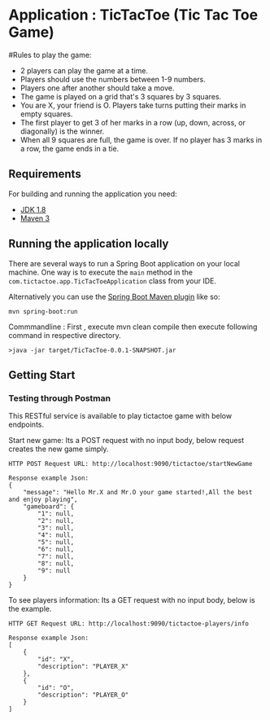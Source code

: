 # Application : TicTacToe (Tic Tac Toe Game)
#Rules to play the game:

- 2 players can play the game at a time.
- Players should use the numbers between 1-9 numbers.
- Players one after another should take a move.
- The game is played on a grid that's 3 squares by 3 squares.
- You are X, your friend is O. Players take turns putting their marks in empty squares.
- The first player to get 3 of her marks in a row (up, down, across, or diagonally) is the winner.
- When all 9 squares are full, the game is over. If no player has 3 marks in a row, the game ends in a tie.

## Requirements

For building and running the application you need:

- [JDK 1.8](http://www.oracle.com/technetwork/java/javase/downloads/jdk8-downloads-2133151.html)
- [Maven 3](https://maven.apache.org)

## Running the application locally

There are several ways to run a Spring Boot application on your local machine. One way is to execute the `main` method in the `com.tictactoe.app.TicTacToeApplication` class from your IDE.

Alternatively you can use the [Spring Boot Maven plugin](https://docs.spring.io/spring-boot/docs/current/reference/html/build-tool-plugins-maven-plugin.html) like so:

```shell
mvn spring-boot:run
```

Commmandline : First , execute mvn clean compile  then execute following command in respective directory.

```shell
>java -jar target/TicTacToe-0.0.1-SNAPSHOT.jar
```

## Getting Start 
### Testing through Postman
This RESTful service is available to play tictactoe game with below endpoints.


 Start new game: Its a POST request with no input body, below request creates the new game simply.

    HTTP POST Request URL: http://localhost:9090/tictactoe/startNewGame
    
    Response example Json: 
    {
	    "message": "Hello Mr.X and Mr.O your game started!,All the best and enjoy playing",
	    "gameboard": {
	        "1": null,
	        "2": null,
	        "3": null,
	        "4": null,
	        "5": null,
	        "6": null,
	        "7": null,
	        "8": null,
	        "9": null
	    }
    }
   	
 To see players information: Its a GET request with no input body, below is the example.

    HTTP GET Request URL: http://localhost:9090/tictactoe-players/info
    
    Response example Json: 
    [
	    {
	        "id": "X",
	        "description": "PLAYER_X"
	    },
	    {
	        "id": "O",
	        "description": "PLAYER_O"
	    }
    ]
   	